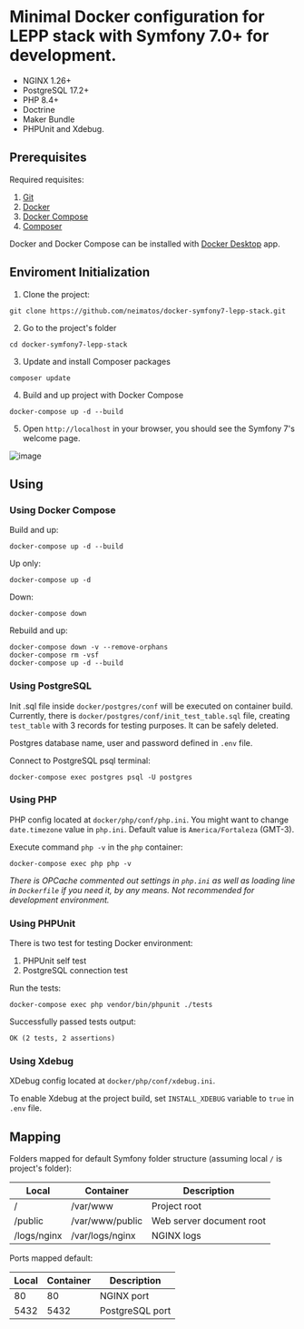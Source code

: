 # Minimal Docker configuration for LEPP stack with Symfony 7.0+ for development.

- NGINX 1.26+
- PostgreSQL 17.2+
- PHP 8.4+
- Doctrine
- Maker Bundle
- PHPUnit and Xdebug.

## Prerequisites

Required requisites:

1. [Git](https://git-scm.com/book/en/Getting-Started-Installing-Git)
2. [Docker](https://docs.docker.com/engine/installation/)
3. [Docker Compose](https://docs.docker.com/compose/install/)
4. [Composer](https://getcomposer.org)

Docker and Docker Compose can be installed with [Docker Desktop](https://www.docker.com/products/docker-desktop/) app.

## Enviroment Initialization

1. Clone the project:

```
git clone https://github.com/neimatos/docker-symfony7-lepp-stack.git
```

2. Go to the project's folder

```
cd docker-symfony7-lepp-stack
```

3. Update and install Composer packages

```
composer update
```

4. Build and up project with Docker Compose

```
docker-compose up -d --build
```

5. Open `http://localhost` in your browser, you should see the Symfony 7's welcome page.

![image](https://github.com/user-attachments/assets/d6158b9b-081e-4c64-8e75-a601b535c3a8)

## Using

### Using Docker Compose

Build and up:

```
docker-compose up -d --build
```

Up only:

```
docker-compose up -d
```

Down:

```
docker-compose down
```

Rebuild and up:

```
docker-compose down -v --remove-orphans
docker-compose rm -vsf
docker-compose up -d --build
```

### Using PostgreSQL

Init .sql file inside `docker/postgres/conf` will be executed on container build. Currently, there is `docker/postgres/conf/init_test_table.sql` file, creating `test_table` with 3 records for testing purposes. It can be safely deleted.

Postgres database name, user and password defined in `.env` file.

Connect to PostgreSQL psql terminal:

```
docker-compose exec postgres psql -U postgres
```

### Using PHP

PHP config located at `docker/php/conf/php.ini`. You might want to change `date.timezone` value in `php.ini`. Default value is `America/Fortaleza` (GMT-3).

Execute command `php -v` in the `php` container:

```
docker-compose exec php php -v
```

*There is OPCache commented out settings in `php.ini` as well as loading line in `Dockerfile` if you need it, by any means. Not recommended for development environment.*

### Using PHPUnit

There is two test for testing Docker environment:

1. PHPUnit self test
2. PostgreSQL connection test

Run the tests:

```
docker-compose exec php vendor/bin/phpunit ./tests
```

Successfully passed tests output:

```
OK (2 tests, 2 assertions)
```

### Using Xdebug

XDebug config located at `docker/php/conf/xdebug.ini`.

To enable Xdebug at the project build, set `INSTALL_XDEBUG` variable to `true` in `.env` file.

## Mapping

Folders mapped for default Symfony folder structure (assuming local `/` is project's folder):

| Local | Container | Description |
| - | - | - |
| / | /var/www | Project root |
| /public | /var/www/public | Web server document root |
| /logs/nginx | /var/logs/nginx | NGINX logs |

Ports mapped default:

| Local | Container | Description |
| - | - | - |
| 80 | 80 | NGINX port |
| 5432 | 5432 | PostgreSQL port |
